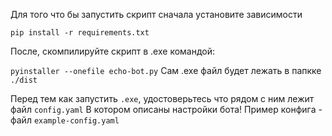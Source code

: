 Для того что бы запустить скрипт сначала установите зависимости

`pip install -r requirements.txt`

После, скомпилируйте скрипт в .exe командой:

`pyinstaller --onefile echo-bot.py`
Cам .exe файл будет лежать в папкке `./dist`

Перед тем как запустить `.exe`, удостоверьтесь что рядом с ним лежит файл `config.yaml`
В котором описаны настройки бота!
Пример конфига - файл `example-config.yaml`
